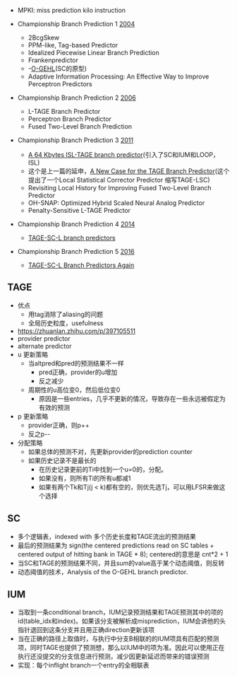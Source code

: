 
* MPKI: miss prediction kilo instruction



* Championship Branch Prediction 1 [2004](https://jilp.org/cbp/)
    - 2BcgSkew
    - PPM-like, Tag-based Predictor
    - Idealized Piecewise Linear Branch Prediction
    - Frankenpredictor
    - -[O-GEHL](https://www.irisa.fr/caps/people/seznec/ISCA05.pdf)(SC的原型)
    - Adaptive Information Processing: An Effective Way to Improve Perceptron Predictors

* Championship Branch Prediction 2 [2006](https://hpca23.cse.tamu.edu/taco/camino/cbp2/index.html)
    - L-TAGE Branch Predictor
    - Perceptron Branch Predictor
    - Fused Two-Level Branch Prediction

* Championship Branch Prediction 3 [2011](https://jilp.org/jwac-2/program/JWAC-2-program.htm)
    - [A 64 Kbytes ISL-TAGE branch predictor](https://hal.inria.fr/hal-00639040/document)(引入了SC和IUM和LOOP，ISL)
    - 这个是上一篇的延申，[A New Case for the TAGE Branch Predictor](https://hal.inria.fr/hal-00639193/document)(这个提出了一个Local Statistical Corrector Predictor 缩写TAGE-LSC)
    - Revisiting Local History for Improving Fused Two-Level Branch Predictor
    - OH-SNAP: Optimized Hybrid Scaled Neural Analog Predictor
    - Penalty-Sensitive L-TAGE Predictor

* Championship Branch Prediction 4 [2014](https://jilp.org/cbp2014/program.html)
    - [TAGE-SC-L branch predictors](https://jilp.org/cbp2014/paper/AndreSeznec.pdf)


* Championship Branch Prediction 5 [2016](https://jilp.org/cbp2016/program.html)
    - [TAGE-SC-L Branch Predictors Again](http://www.jilp.org/cbp2016/paper/AndreSeznecLimited.pdf)






## TAGE

* 优点
    - 用tag消除了aliasing的问题
    - 全局历史粒度，usefulness
* https://zhuanlan.zhihu.com/p/397105511
* provider predictor
* alternate predictor
* u 更新策略
    - 当altpred和pred的预测结果不一样
        + pred正确，provider的u增加
        + 反之减少
    - 周期性的u高位变0，然后低位变0
        + 原因是一些entries，几乎不更新的情况，导致存在一些永远被假定为有效的预测
* p 更新策略
    - provider正确，则p++
    - 反之p--
* 分配策略
    - 如果总体的预测不对，先更新provider的prediction counter
    - 如果历史记录不是最长的
        + 在历史记录更前的Ti中找到一个u=0的，分配。
        + 如果没有，则所有Ti的所有u都减1
        + 如果有两个Tk和Tj(j < k)都有空的，则优先选Tj，可以用LFSR来做这个选择


## SC

* 多个逻辑表，indexed with 多个历史长度和TAGE流出的预测结果
* 最后的预测结果为 sign(the centered predictions read on SC tables + centered output of hitting bank in TAGE * 8); centered的意思是 cnt*2 + 1
* 当SC和TAGE的预测结果不同，并且sum的value高于某个动态阈值，则反转
* 动态阈值的技术，Analysis of the O-GEHL branch predictor.

## IUM

* 当取到一条conditional branch，IUM记录预测结果和TAGE预测其中的项的id(table_idx和index)。如果该分支被解析成misprediction，IUM会讲他的头指针退回到这条分支并且用正确direction更新该项
* 当在正确的路径上取值时，与执行中分支B相联的的IUM项具有匹配的预测项，同时TAGE也提供了预测想，那么以IUM中的项为准。因此可以使用正在执行还没提交的分支信息进行预测，减少因更新延迟而带来的错误预测
* 实现：每个inflight branch一个entry的全相联表